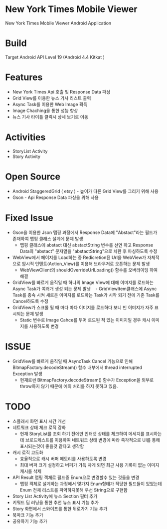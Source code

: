 # New York Times Mobile Viewer
New York Times Mobile Viewer Android Application

# Build
Target Android API Level 19 (Android 4.4 Kitkat )

# Features
 - New York Times Api 호출 및 Response Data 파싱
 - Grid View를 이용한 뉴스 기사 리스트 출력
 - Async Task를 이용한 Web Image 획득
 - Image Chaching을 통한 성능 향상
 - 뉴스 기사 타이틀 클릭시 상세 보기로 이동

# Activities
- StoryList Activity
- Story Activity

# Open Source
- Android StaggeredGrid ( etsy ) - 높이가 다른 Grid View를 그리기 위해 사용
- Gson - Api Response Data 파싱을 위해 사용

# Fixed Issue
- Gson을 이용한 Json 맵핑 과정에서 Response Data에 "Abstact"라는 필드가 존재하여 맵핑 클래스 설계에 문제 발생
	- 맵핑 클래스에 abstact 대신 abstactString 변수를 선언 하고 Response Data의 "abstact" 문자열을 "abstactString"으로 치환 후 파싱하도록 수정
- WebView에서 페이지를 Load하는 중 Redicretion된 Url을 WebView가 자체적으로 암시적 인텐트(Action_View)를 이용해 브라우저로 오픈하는 문제 발생
	-  WebViewClient의 shouldOverrideUrlLoading() 함수를 오버라이딩 하여 해결
- GridView를 빠르게 움직일 때 하나의 Image View에 대해 이미지를 로드하는 Async Task가 여러개 생성 되는 문제 발생
    - GridViewItem클래스에 Async Task를 종속 시켜 새로운 이미지를 로드하는 Task가 시작 되기 전에 기존 Task를 Cancel하도록 수정
- GridView가 스크롤 될 때 마다 마다 이미지를 로드하다 보니 빈 이미지가 자주 표시되는 문제 발생
     - Static 변수로 Image Cahce를 두어 로드된 적 있는 이미지일 경우 캐시 이미지를 사용하도록 변경
     
# ISSUE
- GridView를 빠르게 움직일 때 AsyncTask Cancel 기능으로 인해 BitmapFactory.decodeStream() 함수 내부에서 thread interrupted Exception 발생
	- 현재로썬 BitmapFactory.decodeStream() 함수가 Exception을 외부로 throw하지 않기 때문에 예외 처리를 하지 못하고 있음.
	
# TODO
- 스플래시 화면 표시 시간 개선
- 네트워크 상태 체크 로직 강화
	- 현재 StoryList를 조회 하기 전에만 인터넷 상태를 체크하여 메세지를 표시하는데 브로드케스트를 이용하여 네트워크 상태 변경에 따라 즉각적으로 UI를 통해 표시되는것이 좋을것 같다고 생각함
- 캐시 로직 고도화
     - 효율적으로 캐시 버퍼 메모리를 사용하도록 변경
     - 최대 버퍼 크기 설정하고 버퍼가 가득 차게 되면 최근 사용 기록이 없는 이미지 캐시를 삭제
- API Result 맵핑 객체로 필드중 Enum으로 변경할수 있는 것들을 변경
	-  맵핑 객체로 설계하는 과정에서 몇가지 Enum형태가 적당한 필드들이 있었는데 Enum 전체 리스트를 파악하지못해 우선 String으로 구현함
- Story List Activity에 뉴스 Section 필터 추가
- 키워드 딥 러닝을 통한 추천 뉴스 표시 기능 추가
- Story 화면에서 스와이프를 통한 뒤로가기 기능 추가
- 북마크 기능 추가
- 공유하기 기능 추가

